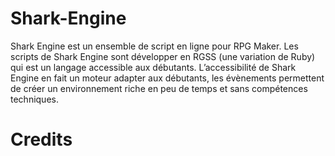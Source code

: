Shark-Engine
============

Shark Engine est un ensemble de script en ligne pour RPG Maker. Les scripts de Shark Engine sont développer en RGSS (une variation de Ruby) qui est un langage accessible aux débutants.
L’accessibilité de Shark Engine en fait un moteur adapter aux débutants, les évènements permettent de créer un environnement riche en peu de temps et sans compétences techniques.

Credits
============


